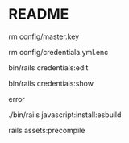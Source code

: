 # README
rm config/master.key

rm config/credentiala.yml.enc

bin/rails credentials:edit

bin/rails credentials:show

error 

./bin/rails javascript:install:esbuild

rails assets:precompile


